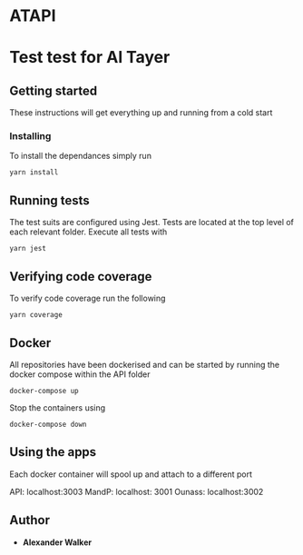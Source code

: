 # ATAPI

# Test test for Al Tayer

## Getting started

These instructions will get everything up and running from a cold start

### Installing

To install the dependances simply run 

```
yarn install 
```

## Running tests

The test suits are configured using Jest. Tests are located at the top level of each relevant folder. Execute all tests with

```
yarn jest
```

## Verifying code coverage

To verify code coverage run the following

```
yarn coverage
```

## Docker

All repositories have been dockerised and can be started by running the docker compose within the API folder

```
docker-compose up
```

Stop the containers using

```
docker-compose down
```

## Using the apps

Each docker container will spool up and attach to a different port

API: localhost:3003
MandP: localhost: 3001
Ounass: localhost:3002

## Author

* **Alexander Walker**